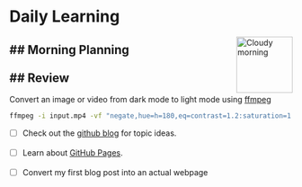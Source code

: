 <h1>Daily Learning</h1><img alt="Cloudy morning" src="https://octodex.github.com/images/cloud.jpg" width="100" align="right">
<h2>## Morning Planning<br></br>
## Review</h2>

Convert an image or video from dark mode to light mode using [ffmpeg](https://www.ffmpeg.org)

```bash
ffmpeg -i input.mp4 -vf "negate,hue=h=180,eq=contrast=1.2:saturation=1.1" output.mp4
```

- [ ] Check out the [github blog](https://github.blog/) for topic ideas. 
<br></br>
- [ ] Learn about [GitHub Pages](https://skills.github.com/#first-day-on-github).
<br></br>
- [ ] Convert my first blog post into an actual webpage
